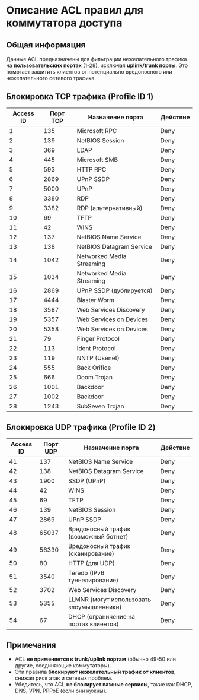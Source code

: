 # Описание ACL правил для коммутатора доступа

## Общая информация
Данные ACL предназначены для фильтрации нежелательного трафика на **пользовательских портах** (1-28), исключая **uplink/trunk порты**. Это помогает защитить клиентов от потенциально вредоносного или нежелательного сетевого трафика.

## Блокировка TCP трафика (Profile ID 1)

| Access ID | Порт TCP  | Назначение порта | Действие |
|-----------|----------|----------------|----------|
| 1  | 135  | Microsoft RPC  | Deny |
| 2  | 139  | NetBIOS Session  | Deny |
| 3  | 369  | LDAP | Deny |
| 4  | 445  | Microsoft SMB  | Deny |
| 5  | 593  | HTTP RPC | Deny |
| 6  | 2869 | UPnP SSDP | Deny |
| 7  | 5000 | UPnP | Deny |
| 8  | 3380 | RDP | Deny |
| 9  | 3382 | RDP (альтернативный) | Deny |
| 10 | 69   | TFTP | Deny |
| 11 | 42   | WINS | Deny |
| 12 | 137  | NetBIOS Name Service | Deny |
| 13 | 138  | NetBIOS Datagram Service | Deny |
| 14 | 1042 | Networked Media Streaming | Deny |
| 15 | 1034 | Networked Media Streaming | Deny |
| 16 | 2869 | UPnP SSDP (дублируется) | Deny |
| 17 | 4444 | Blaster Worm | Deny |
| 18 | 3587 | Web Services Discovery | Deny |
| 19 | 5357 | Web Services on Devices | Deny |
| 20 | 5358 | Web Services on Devices | Deny |
| 21 | 79   | Finger Protocol | Deny |
| 22 | 113  | Ident Protocol | Deny |
| 23 | 119  | NNTP (Usenet) | Deny |
| 24 | 555  | Back Orifice | Deny |
| 25 | 666  | Doom Trojan | Deny |
| 26 | 1001 | Backdoor | Deny |
| 27 | 1002 | Backdoor | Deny |
| 28 | 1243 | SubSeven Trojan | Deny |

## Блокировка UDP трафика (Profile ID 2)

| Access ID | Порт UDP | Назначение порта | Действие |
|-----------|---------|----------------|----------|
| 41 | 137  | NetBIOS Name Service | Deny |
| 42 | 138  | NetBIOS Datagram Service | Deny |
| 43 | 1900 | SSDP (UPnP) | Deny |
| 44 | 42   | WINS | Deny |
| 45 | 69   | TFTP | Deny |
| 46 | 139  | NetBIOS Session | Deny |
| 47 | 2869 | UPnP SSDP | Deny |
| 48 | 65037 | Вредоносный трафик (возможный ботнет) | Deny |
| 49 | 56330 | Вредоносный трафик (сканирование) | Deny |
| 50 | 80   | HTTP (для UDP) | Deny |
| 51 | 3540 | Teredo (IPv6 туннелирование) | Deny |
| 52 | 3702 | Web Services Discovery | Deny |
| 53 | 5355 | LLMNR (могут использовать злоумышленники) | Deny |
| 54 | 67   | DHCP (ограничение на портах клиентов) | Deny |

## Примечания
- ACL **не применяется к trunk/uplink портам** (обычно 49-50 или другие, соединяющие коммутаторы).
- Эти правила **блокируют нежелательный трафик от клиентов**, снижая риск атак и сетевых проблем.
- Убедитесь, что ACL **не блокирует важные сервисы**, такие как DHCP, DNS, VPN, PPPoE (если они нужны).

